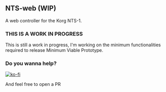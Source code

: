 ## NTS-web (WIP)

A web controller for the Korg NTS-1.

### THIS IS A WORK IN PROGRESS

This is still a work in progress, I'm working on the minimum functionalities required to release Minimum Viable Prototype.

### Do you wanna help?

[![ko-fi](https://ko-fi.com/img/githubbutton_sm.svg)](https://ko-fi.com/Y8Y43D7I3)

And feel free to open a PR
